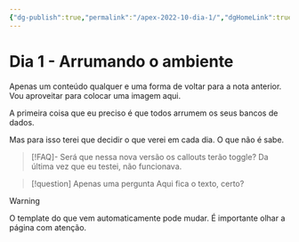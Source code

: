 ```yaml
---
{"dg-publish":true,"permalink":"/apex-2022-10-dia-1/","dgHomeLink":true,"dgPassFrontmatter":false}
---
```


# Dia 1 - Arrumando o ambiente

Apenas um conteúdo qualquer e uma forma de voltar para a nota anterior.
Vou aproveitar para colocar uma imagem aqui.

A primeira coisa que eu preciso é que todos arrumem os seus bancos de dados.

Mas para isso terei que decidir o que verei em cada dia. O que não é sabe.


> [!FAQ]- Será que nessa nova versão os callouts terão toggle?
> Da última vez que eu testei, não funcionava.


> [!question] Apenas uma pergunta
> Aqui fica o texto, certo?


> [!warning]
> O template do que vem automaticamente pode mudar. É importante olhar a página com atenção.

